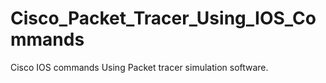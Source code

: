 # Cisco_Packet_Tracer_Using_IOS_Commands
Cisco IOS commands Using Packet tracer simulation software.
